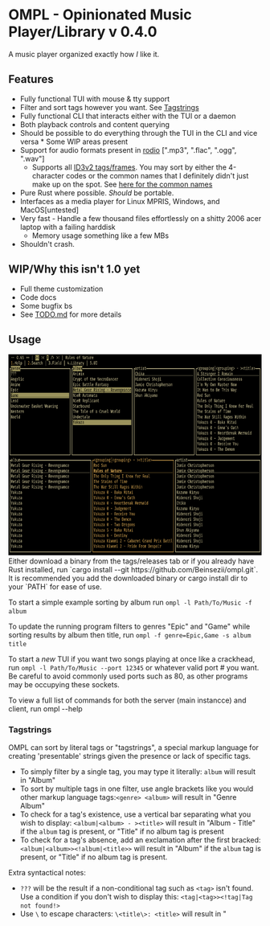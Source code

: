 # OMPL - Opinionated Music Player/Library v 0.4.0
A music player organized exactly how *I* like it.

## Features
  * Fully functional TUI with mouse & tty support
   * Filter and sort tags however you want. See [Tagstrings](https://github.com/Beinsezii/ompl#tagstrings)
  * Fully functional CLI that interacts either with the TUI or a daemon
   * Both playback controls and content querying
   * Should be possible to do everything through the TUI in the CLI and vice versa
    * Some WIP areas present
  * Support for audio formats present in [rodio](https://github.com/RustAudio/rodio) [".mp3", ".flac", ".ogg", ".wav"]
    * Supports all [ID3v2 tags/frames](https://id3.org/id3v2.3.0#Declared_ID3v2_frames). You may sort by either the 4-character codes or the common names that I definitely didn't just make up on the spot. See [here for the common names](./src/library/track/mod.rs#L18)
  * Pure Rust where possible. *Should* be portable.
  * Interfaces as a media player for Linux MPRIS, Windows, and MacOS[untested]
  * Very fast - Handle a few thousand files effortlessly on a shitty 2006 acer laptop with a failing harddisk
    * Memory usage something like a few MBs
  * Shouldn't crash.

## WIP/Why this isn't 1.0 yet
  * Full theme customization
  * Code docs
  * Some bugfix bs
  * See [TODO.md](./TODO.md) for more details
  
## Usage
<img src="./screenshot.png" height = 400px />
Either download a binary from the tags/releases tab or if you already have Rust installed, run `cargo install --git https://github.com/Beinsezii/ompl.git`.
It is recommended you add the downloaded binary or cargo install dir to your `PATH` for ease of use.

To start a simple example sorting by album run `ompl -l Path/To/Music -f album`

To update the running program filters to genres "Epic" and "Game" while sorting results by album then title, run `ompl -f genre=Epic,Game -s album title`

To start a *new* TUI if you want two songs playing at once like a crackhead, run `ompl -l Path/To/Music --port 12345` or whatever valid port # you want.
Be careful to avoid commonly used ports such as 80, as other programs may be occupying these sockets.

To view a full list of commands for both the server (main instancce) and client, run ompl --help

### Tagstrings
OMPL can sort by literal tags or "tagstrings", a special markup language for creating 'presentable' strings given the presence or lack of specific tags.

 * To simply filter by a single tag, you may type it literally: `album` will result in "Album"
 * To sort by multiple tags in one filter, use angle brackets like you would other markup language tags:`<genre> <album>` will result in "Genre Album"
 * To check for a tag's existence, use a vertical bar separating what you wish to display: `<album|<album> - ><title>` will result in "Album - Title" if the `album` tag is present, or "Title" if no album tag is present
 * To check for a tag's absence, add an exclamation after the first bracked: `<album|<album>><!album|<title>>` will result in "Album" if the `album` tag is present, or "Title" if no album tag is present.

Extra syntactical notes:
 * `???` will be the result if a non-conditional tag such as `<tag>` isn't found. Use a condition if you don't wish to display this: `<tag|<tag>><!tag|Tag not found!>`
 * Use `\` to escape characters: `\<title\>: <title>` will result in "<title>: Title"
 * The algorithm will recursively  process down every set of angle brackets. This allows you to have checks inside checks `<tag|<tag2|<tag3>>>` but also has the side effect that `<<title>>` will result in a song titled "SongName" printing out "???", as it will first process `<<title>>` into `<SongName>`, *then* process `<SongName>` which likely won't be a valid tag, resulting in "???". Use escape `\` to prevent this if undesired.
 

### Compiling
Have Rust 2021 installed, clone repo and just run `cargo build`.
`build_release.sh` will build in release mode for linux-x86_64-gnu and pc-windows-gnu, moving the binaries to ./bin/

## F.A.Q.
Question|Answer
---|---
Can you add support for my strange and unusual use-case?|Use [quodlibet](https://quodlibet.readthedocs.io/en/latest/) or [foobar2000](https://www.foobar2000.org/). This player is *mine*, not yours.
Can you change X functionality to be more like existing standards?|File a bug report with a good reason and I'll *consider* it.
Why are you so passive-aggressive?|I'm lonely.
